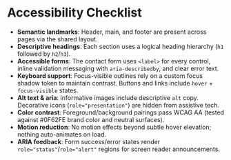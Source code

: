 # Accessibility Checklist

- **Semantic landmarks**: Header, main, and footer are present across pages via the shared layout.
- **Descriptive headings**: Each section uses a logical heading hierarchy (`h1` followed by `h2`/`h3`).
- **Accessible forms**: The contact form uses `<label>` for every control, inline validation messaging with `aria-describedby`, and clear error text.
- **Keyboard support**: Focus-visible outlines rely on a custom focus shadow token to maintain contrast. Buttons and links include `hover` + `focus-visible` states.
- **Alt text & aria**: Informative images include descriptive `alt` copy. Decorative icons (`role="presentation"`) are hidden from assistive tech.
- **Color contrast**: Foreground/background pairings pass WCAG AA (tested against #0F62FE brand color and neutral surfaces).
- **Motion reduction**: No motion effects beyond subtle hover elevation; nothing auto-animates on load.
- **ARIA feedback**: Form success/error states render `role="status"`/`role="alert"` regions for screen reader announcements.
